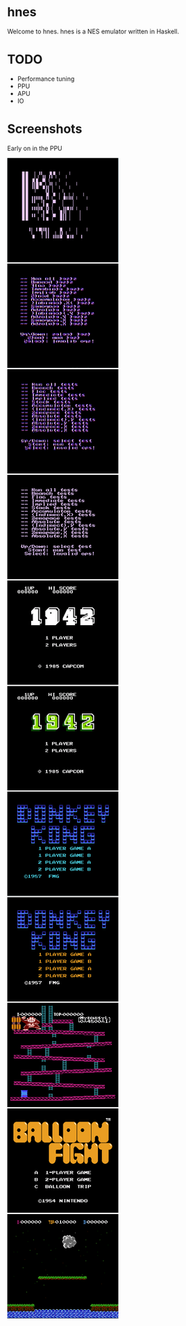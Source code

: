 # hnes

Welcome to hnes. hnes is a NES emulator written in Haskell.

# TODO

- Performance tuning
- PPU
- APU
- IO

# Screenshots

Early on in the PPU

<img src="screenshots/nestest-1.png" width="256" height="240"/>

<img src="screenshots/nestest-2.png" width="256" height="240"/>

<img src="screenshots/nestest-3.png" width="256" height="240"/>

<img src="screenshots/nestest-4.png" width="256" height="240"/>

<img src="screenshots/1942-1.png" width="256" height="240"/>

<img src="screenshots/1942-2.png" width="256" height="240"/>

<img src="screenshots/dk-1.png" width="256" height="240"/>

<img src="screenshots/dk-2.png" width="256" height="240"/>

<img src="screenshots/dk-3.png" width="256" height="240"/>

<img src="screenshots/balloon-fight-1.png" width="256" height="240"/>

<img src="screenshots/balloon-fight-2.png" width="256" height="240"/>